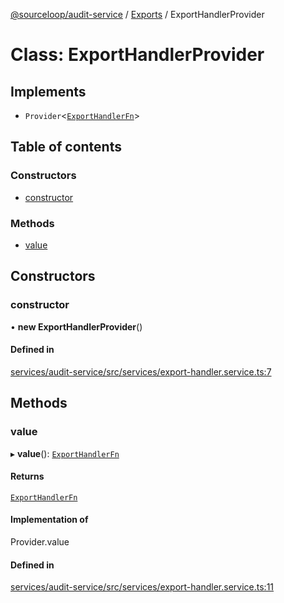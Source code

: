 [@sourceloop/audit-service](../README.md) / [Exports](../modules.md) / ExportHandlerProvider

# Class: ExportHandlerProvider

## Implements

- `Provider`<[`ExportHandlerFn`](../modules.md#exporthandlerfn)\>

## Table of contents

### Constructors

- [constructor](ExportHandlerProvider.md#constructor)

### Methods

- [value](ExportHandlerProvider.md#value)

## Constructors

### constructor

• **new ExportHandlerProvider**()

#### Defined in

[services/audit-service/src/services/export-handler.service.ts:7](https://github.com/sourcefuse/loopback4-microservice-catalog/blob/53060ad88/services/audit-service/src/services/export-handler.service.ts#L7)

## Methods

### value

▸ **value**(): [`ExportHandlerFn`](../modules.md#exporthandlerfn)

#### Returns

[`ExportHandlerFn`](../modules.md#exporthandlerfn)

#### Implementation of

Provider.value

#### Defined in

[services/audit-service/src/services/export-handler.service.ts:11](https://github.com/sourcefuse/loopback4-microservice-catalog/blob/53060ad88/services/audit-service/src/services/export-handler.service.ts#L11)
